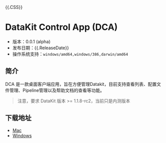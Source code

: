 {{.CSS}}

# DataKit Control App (DCA)

- 版本：0.0.1 (alpha)
- 发布日期：{{.ReleaseDate}}
- 操作系统支持：`windows/amd64,windows/386,darwin/amd64`

## 简介

DCA 是一款桌面客户端应用，旨在方便管理Datakit，目前支持查看列表、配置文件管理、Pipeline管理以及帮助文档的查看等功能。

> 注意，要求 DataKit 版本 >= 1.1.8-rc2，当前只是内测版本

## 下载地址
- [Mac](https://df-storage-dev.oss-cn-hangzhou.aliyuncs.com/zhengbo/dca/v0.0.1/DCA-v0.0.1.dmg)
- [Windows](https://df-storage-dev.oss-cn-hangzhou.aliyuncs.com/zhengbo/dca/v0.0.1/DCA-v0.0.1-x86.exe)